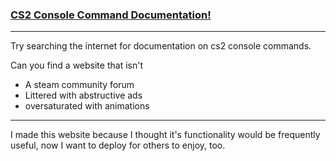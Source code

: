 ### [CS2 Console Command Documentation!](https://cs2-docs.org)
---

Try searching the internet for documentation on cs2 console commands.

Can you find a website that isn't

- A steam community forum
- Littered with abstructive ads
- oversaturated with animations

--- 

I made this website because I thought it's functionality would be frequently useful, now I want to deploy for others to enjoy, too.
